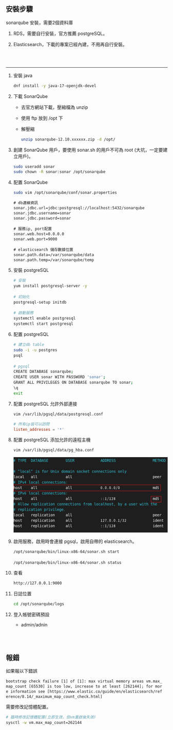## 安裝步驟

sonarqube 安裝，需要2個資料庫

1. RDS，需要自行安裝，官方推薦 postgreSQL。

2. Elasticsearch，下載的專案已經內建，不用再自行安裝。


<br/>

<br/>

---

1. 安裝 java

    ```sh
    dnf install -y java-17-openjdk-devel
    ```

2. 下載 SonarQube

    * 去官方網站下載，壓縮檔為 unzip

    * 使用 ftp 放到 /opt 下

    * 解壓縮

        ```sh
        unzip sonarqube-12.10.xxxxxx.zip -d /opt/
        ```

3. 創建 SonarQube 用戶，要使用 sonar.sh 的用戶不可為 root (大坑，一定要建立用戶)。

    ```sh
    sudo useradd sonar
    sudo chown -R sonar:sonar /opt/sonarqube
    ```

4. 配置 SonarQube

    ```sh
    sudo vim /opt/sonarqube/conf/sonar.properties
    ```
    ```properties
    # db連線資訊
    sonar.jdbc.url=jdbc:postgresql://localhost:5432/sonarqube
    sonar.jdbc.username=sonar
    sonar.jdbc.password=sonar

    # 服務ip, port配置
    sonar.web.host=0.0.0.0
    sonar.web.port=9000

    # elasticsearch 儲存數據位置
    sonar.path.data=/var/sonarqube/data
    sonar.path.temp=/var/sonarqube/temp
    ```

5. 安裝 postgreSQL

    ```sh
    # 安裝
    yum install postgresql-server -y

    # 初始化
    postgresql-setup initdb

    # 啟動服務
    systemctl enable postgresql
    systemctl start postgresql
    ```


6. 配置 postgreSQL

    ```sh
    # 建立db table
    sudo -i -u postgres
    psql

    # pgsql
    CREATE DATABASE sonarqube;
    CREATE USER sonar WITH PASSWORD 'sonar';
    GRANT ALL PRIVILEGES ON DATABASE sonarqube TO sonar;
    \q
    exit
    ```

7. 配置 postgreSQL 允許外部連接

    ```sh
    vim /var/lib/pgsql/data/postgresql.conf
    ```
    ```conf
    # 所有ip皆可以訪問
    listen_addresses = '*'
    ```

8. 配置 postgreSQL 添加允許的遠程主機

    ```sh
    vim /var/lib/pgsql/data/pg_hba.conf
    ```

    <img src='../_image/Snipaste_2024-12-20_00-09-38.png'>

    <br/>

9. 啟用服務，啟用時會連接 pgsql，啟用自帶的 elasticsearch。

    ```sh
    /opt/sonarqube/bin/linux-x86-64/sonar.sh start

    /opt/sonarqube/bin/linux-x86-64/sonar.sh status
    ```

10. 查看

    ```sh
    http://127.0.0.1:9000
    ```

11. 日誌位置

    ```sh
    cd /opt/sonarqube/logs
    ```

12. 登入帳號密碼預設

    * admin/adnin

<br/>

<br/>

## 報錯

如果報以下錯誤

```
bootstrap check failure [1] of [1]: max virtual memory areas vm.max_    map_count [65530] is too low, increase to at least [262144]; for mor    e information see [https://www.elastic.co/guide/en/elasticsearch/ref    erence/8.14/_maximum_map_count_check.html]
```

需要修改記憶體配置。

```sh
# 臨時修改記憶體配置(立即生效，但vm重啟後失效)
sysctl -w vm.max_map_count=262144
```